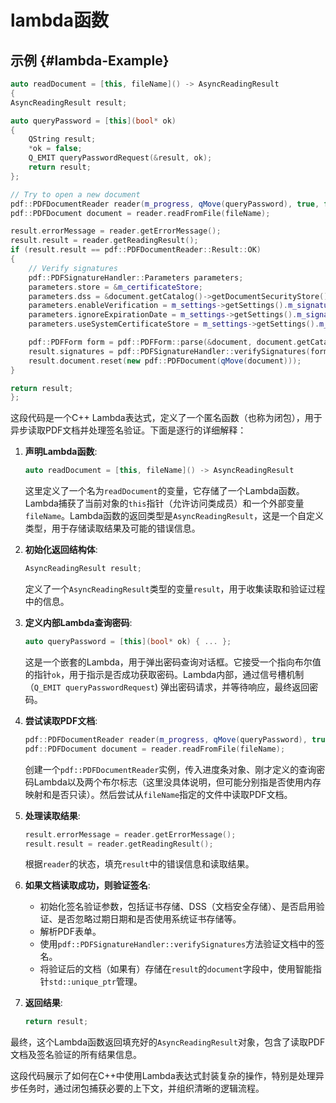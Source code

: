 # lambda函数

## 示例 {#lambda-Example}
```C++
auto readDocument = [this, fileName]() -> AsyncReadingResult
{
AsyncReadingResult result;

auto queryPassword = [this](bool* ok)
{
    QString result;
    *ok = false;
    Q_EMIT queryPasswordRequest(&result, ok);
    return result;
};

// Try to open a new document
pdf::PDFDocumentReader reader(m_progress, qMove(queryPassword), true, false);
pdf::PDFDocument document = reader.readFromFile(fileName);

result.errorMessage = reader.getErrorMessage();
result.result = reader.getReadingResult();
if (result.result == pdf::PDFDocumentReader::Result::OK)
{
    // Verify signatures
    pdf::PDFSignatureHandler::Parameters parameters;
    parameters.store = &m_certificateStore;
    parameters.dss = &document.getCatalog()->getDocumentSecurityStore();
    parameters.enableVerification = m_settings->getSettings().m_signatureVerificationEnabled;
    parameters.ignoreExpirationDate = m_settings->getSettings().m_signatureIgnoreCertificateValidityTime;
    parameters.useSystemCertificateStore = m_settings->getSettings().m_signatureUseSystemStore;

    pdf::PDFForm form = pdf::PDFForm::parse(&document, document.getCatalog()->getFormObject());
    result.signatures = pdf::PDFSignatureHandler::verifySignatures(form, reader.getSource(), parameters);
    result.document.reset(new pdf::PDFDocument(qMove(document)));
}

return result;
};

```
这段代码是一个C++ Lambda表达式，定义了一个匿名函数（也称为闭包），用于异步读取PDF文档并处理签名验证。下面是逐行的详细解释：

1. **声明Lambda函数**:
   ```C++
   auto readDocument = [this, fileName]() -> AsyncReadingResult
   ```
   这里定义了一个名为`readDocument`的变量，它存储了一个Lambda函数。Lambda捕获了当前对象的`this`指针（允许访问类成员）和一个外部变量`fileName`。Lambda函数的返回类型是`AsyncReadingResult`，这是一个自定义类型，用于存储读取结果及可能的错误信息。

2. **初始化返回结构体**:
   ```C++
   AsyncReadingResult result;
   ```
   定义了一个`AsyncReadingResult`类型的变量`result`，用于收集读取和验证过程中的信息。

3. **定义内部Lambda查询密码**:
   ```C++
   auto queryPassword = [this](bool* ok) { ... };
   ```
   这是一个嵌套的Lambda，用于弹出密码查询对话框。它接受一个指向布尔值的指针`ok`，用于指示是否成功获取密码。Lambda内部，通过信号槽机制（`Q_EMIT queryPasswordRequest`) 弹出密码请求，并等待响应，最终返回密码。

4. **尝试读取PDF文档**:
   ```C++
   pdf::PDFDocumentReader reader(m_progress, qMove(queryPassword), true, false);
   pdf::PDFDocument document = reader.readFromFile(fileName);
   ```
   创建一个`pdf::PDFDocumentReader`实例，传入进度条对象、刚才定义的查询密码Lambda以及两个布尔标志（这里没具体说明，但可能分别指是否使用内存映射和是否只读）。然后尝试从`fileName`指定的文件中读取PDF文档。

5. **处理读取结果**:
   ```C++
   result.errorMessage = reader.getErrorMessage();
   result.result = reader.getReadingResult();
   ```
    根据`reader`的状态，填充`result`中的错误信息和读取结果。

6. **如果文档读取成功，则验证签名**:
   - 初始化签名验证参数，包括证书存储、DSS（文档安全存储）、是否启用验证、是否忽略过期日期和是否使用系统证书存储等。 
   - 解析PDF表单。 
   - 使用`pdf::PDFSignatureHandler::verifySignatures`方法验证文档中的签名。 
   - 将验证后的文档（如果有）存储在`result`的`document`字段中，使用智能指针`std::unique_ptr`管理。

7. **返回结果**:
   ```C++
   return result;
   ```
最终，这个Lambda函数返回填充好的`AsyncReadingResult`对象，包含了读取PDF文档及签名验证的所有结果信息。

这段代码展示了如何在C++中使用Lambda表达式封装复杂的操作，特别是处理异步任务时，通过闭包捕获必要的上下文，并组织清晰的逻辑流程。